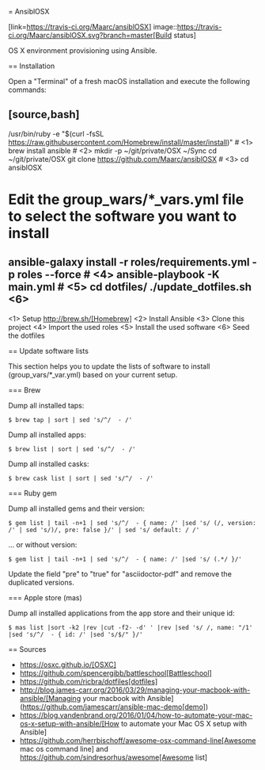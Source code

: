 = AnsiblOSX

[link=https://travis-ci.org/Maarc/ansiblOSX]
image::https://travis-ci.org/Maarc/ansiblOSX.svg?branch=master[Build status]

OS X environment provisioning using Ansible.

== Installation

Open a "Terminal" of a fresh macOS installation and execute the following commands:

[source,bash]
----
/usr/bin/ruby -e "$(curl -fsSL https://raw.githubusercontent.com/Homebrew/install/master/install)" # <1>
brew install ansible # <2>
mkdir -p ~/git/private/OSX ~/Sync
cd ~/git/private/OSX
git clone https://github.com/Maarc/ansiblOSX # <3>
cd ansiblOSX
# Edit the group_wars/*_vars.yml file to select the software you want to install
ansible-galaxy install -r roles/requirements.yml -p roles --force # <4>
ansible-playbook -K main.yml # <5>
cd dotfiles/
./update_dotfiles.sh <6>
----
<1> Setup http://brew.sh/[Homebrew]
<2> Install Ansible
<3> Clone this project
<4> Import the used roles
<5> Install the used software
<6> Seed the dotfiles

== Update software lists

This section helps you to update the lists of software to install (group_vars/*_var.yml) based on your current setup.

=== Brew

Dump all installed taps:

    $ brew tap | sort | sed 's/^/  - /'

Dump all installed apps:

    $ brew list | sort | sed 's/^/  - /'

Dump all installed casks:

    $ brew cask list | sort | sed 's/^/  - /'


=== Ruby gem

Dump all installed gems and their version:

    $ gem list | tail -n+1 | sed 's/^/  - { name: /' |sed 's/ (/, version: /' | sed 's/)/, pre: false }/' | sed 's/ default: / /'

... or without version:

    $ gem list | tail -n+1 | sed 's/^/  - { name: /' |sed 's/ (.*/ }/'

Update the field "pre" to "true" for "asciidoctor-pdf" and remove the duplicated versions.


=== Apple store (mas)

Dump all installed applications from the app store and their unique id:

    $ mas list |sort -k2 |rev |cut -f2- -d' ' |rev |sed 's/ /, name: "/1' |sed 's/^/  - { id: /' |sed 's/$/" }/'


== Sources

* https://osxc.github.io/[OSXC]
* https://github.com/spencergibb/battleschool[Battleschool]
* https://github.com/ricbra/dotfiles[dotfiles]
* http://blog.james-carr.org/2016/03/29/managing-your-macbook-with-ansible/[Managing your macbook with Ansible] (https://github.com/jamescarr/ansible-mac-demo[demo])
* https://blog.vandenbrand.org/2016/01/04/how-to-automate-your-mac-os-x-setup-with-ansible/[How to automate your Mac OS X setup with Ansible]
* https://github.com/herrbischoff/awesome-osx-command-line[Awesome mac os command line] and https://github.com/sindresorhus/awesome[Awesome list]

